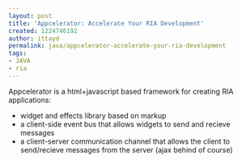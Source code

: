 ```yaml
---
layout: post
title: 'Appcelerator: Accelerate Your RIA Development'
created: 1224746192
author: ittayd
permalink: java/appcelerator-accelerate-your-ria-development
tags:
- JAVA
- ria
---
```

<p>Appcelerator is a html+javascript based framework for creating RIA applications:</p><ul><li>widget and effects library based on markup</li><li>a client-side event bus that allows widgets to send and recieve messages</li><li>a client-server communication channel that allows the client to send/recieve messages from the server (ajax behind of course)</li></ul><p>&nbsp;</p>
